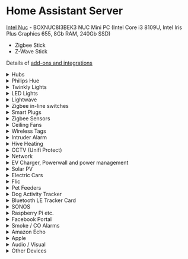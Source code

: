# Home Assistant Server
[Intel Nuc](https://www.intel.co.uk/content/www/uk/en/products/docs/boards-kits/nuc/nuc8i3bek-nuc8i3beh-brief.html) - BOXNUC8I3BEK3 NUC Mini PC (Intel Core i3 8109U, Intel Iris Plus Graphics 655, 8Gb RAM, 240Gb SSD)
  * Zigbee Stick
  * Z-Wave Stick

Details of [add-ons and integrations](HA_integrations_and_addons.md)

<details>
  <summary>Hubs</summary>
 
# Hubs
* [Philips Hue Bridge](https://www.philips-hue.com/) v2 (Square)
* [Flic Hub LR](https://flic.io/)
* [Lightwave  Hub](https://lightwaverf.com/)
* [Hive Hub](https://www.hivehome.com/) (Square wired ethernet)
* [myEnergi Hub](https://myenergi.com/)
* [SurePet Hub](https://www.surepetcare.io/)
* [Wireless Sensor Tags Hub](https://wirelesstag.net/)
* Dresden Elektronik Conbee II (Zigbee USB Stick)
* Z-Wave USB
</details>

<details>
 <summary>Philips Hue</summary>
 
## [Philips Hue](https://www.philips-hue.com/)
* [Philips Hue Bridge](https://www.philips-hue.com/en-gb/p/hue-hue-bridge/8718696516850) v2 (Square)
* [Smart Button](https://www.philips-hue.com/en-gb/p/hue-smart-button/8718699693985) x 8
* [Dimmer Switch](https://www.philips-hue.com/en-gb/p/hue-dimmer-switch/8718696743157) x 6
* Lily Outdoor Spots x 3
* Ambiance Spot x 7
* Color Lamp x 7
* Lightstrip Plus v3 x 3
* [Lightstrip Plus v4](https://www.philips-hue.com/en-gb/p/hue-white-and-colour-ambiance-lightstrip-plus-base-v4-2-metre/8718699703424) x 3
* Lightstrip extension and splitters
* [Ambiance Ceiling](https://www.philips-hue.com/en-gb/p/hue-white-ambiance-being-ceiling-light/3261031P6) x 5
* [Ambiance Ceiling](https://www.philips-hue.com/en-gb/p/hue-white-ambiance-still-ceiling-light/3261330P6)
* Color Spot x 5
* [Filament Globe](https://www.philips-hue.com/en-gb/p/hue-white-filament-1-pack-g125-e27-filament-globe/8719514279131) x 4
* Color Candle x 3
* [Liane Wall Light](https://www.philips-hue.com/en-gb/p/hue-white-and-colour-ambiance-liane-wall-light/4090231P9) x 3
* [Play](https://www.philips-hue.com/en-gb/p/hue-white-and-colour-ambiance-play-light-bar-double-pack/7820230P7) x 2
* Ambiance Lamp x 1
* Color Floor x 1
* White Spot x 1
* [Bloom](https://www.philips-hue.com/en-gb/p/hue-white-and-colour-ambiance-bloom-table-lamp/8718699770983) x 1
* [Go](https://www.philips-hue.com/en-gb/p/hue-white-and-colour-ambiance-go-portable-light--latest-model-/7602031PU) x 1
* [Smart Plug](https://www.philips-hue.com/en-gb/p/hue-smart-plug/8718699689308) x 2
* [Outdoor Sensor](https://www.philips-hue.com/en-gb/p/hue-outdoor-sensor/8718699625474) x 2
* [Motion Sensor](https://www.philips-hue.com/en-gb/p/hue-motion-sensor/8718696743171) x 4
</details>

<details>
 <summary>Twinkly Lights</summary>
 
## [Twinkly Lights](https://www.twinkly.com/)
* [Icicles Special Edition 190 RGBW](https://www.twinkly.com/products/icicle-190-leds-special-edition/) x 2
* [String Special Edition 400 RGBW](https://www.twinkly.com/products/strings-special-edition-400-leds/)
* [Curtain Special Edition 210 RGBW](https://www.twinkly.com/products/curtain-special-edition-210-leds/)
* [String 150 RGB](https://www.twinkly.com/multi-color/)
* [Twinkly Music](https://www.twinkly.com/twinkly-music/)
</details>

<details>
 <summary>LED Lights</summary>
 
## LED Lights
* Magic Home Wi-Fi LED Strip
</details>

<details>
 <summary>Lightwave</summary>
 
## [Lightwave](https://lightwaverf.com/)
* [Smart Dimmer 4 Gang](https://lightwaverf.com/collections/smart-lighting/products/smart-dimmer-4-gang-1)
</details>

<details>
 <summary>Zigbee in-line switches</summary>
 
## Zigbee in-line switches
* [3A SmartHome DE LXN56-LC27LX1.1](https://3asmarthome.com/smart-in-ceiling-light-controller) x 4
* [Samotech 2kW Dry Contact Switch MS104Z / TSO121](https://www.samotech.co.uk/products/zigbee-dimmer-switch-hue-compatible/) x 2
* [Samotech 2-gang switch MS104BZ / TSO11F](https://www.samotech.co.uk/products/zigbee-dimmer-switch-hue-compatible/) 
</details>

<details>
 <summary>Smart Plugs</summary>
 
# Smart Plugs
* Z-Wave Plug x 2
* Wi-Fi [TP-Link HS110](https://www.tp-link.com/uk/home-networking/smart-plug/hs110/) (with power monitoring) x 2
* Zigbee [Innr SP222](https://www.innr.com/en/product/smart-plug-uk-version/) x 4
</details>

<details>
 <summary>Zigbee Sensors</summary>
 
# Zigbee Sensors
* [Aqara Door Switches](https://www.aqara.com/en/door_and_window_sensor.html) x 16
* [Samotech SM313 Temp/Humid Sensor TSO201](https://www.samotech.co.uk/products/temperature-humidity-zigbee-sensor/) 
* [Titan CO2 Environment sensor TPZRCO2HT-Z3](https://titanproducts.com/zigbee-3-0-co2-sensor/)
* TUYA Water Leak Detector Lilon
</details>

<details>
 <summary>Ceiling Fans</summary>
 
# Ceiling Fans
* Fantasia Fan x 2
* Wi-Fi [Sonoff iFan03](https://sonoff.tech/product/wifi-diy-smart-switches/ifan03) x 2
</details>

<details>
 <summary>Wireless Tags</summary>

# WirelessTags
* [Wireless Sensor Tags](https://wirelesstag.net/) x 4
</details>

<details>
 <summary>Intruder Alarm</summary>
 
# Intruder Alarm
* [Texecom Elite Alarm Panel](https://www.texe.com/uk/products/series/control-panels/premier-elite-series/)
* [Texecom SmartCom](https://www.texe.com/uk/technology/connect/)
* PetSafe Combination PIR/Microwave detector x 6
* Personal Attack Buttons x 2
* Door Switches x 2
</details>

<details>
 <summary>Hive Heating</summary>
 
# Hive Heating
* [Hive Hub](https://www.hivehome.com/) (Square wired ethernet)
* [Hive Thermostat](https://www.hivehome.com/products/hive-active-heating)
* [Hive Link](https://www.hivehome.com/products/hive-active-heating)
* [Hive TRV](https://www.hivehome.com/products/hive-radiator-valve) x ?
* [Hive Signal Booster](https://www.hivehome.com/products/hive-signal-booster)
</details>

<details>
 <summary>CCTV (Unifi Protect)</summary>
 
# CCTV (Unifi Protect)
* [Cloudkey 2+](https://eu.store.ui.com/collections/unifi-protect-nvr/products/unifi-cloudkey-gen2-plus)
* [CloudKey G2 Rackmount](https://eu.store.ui.com/collections/unifi-accessories/products/cloud-key-g2-rack-mount-accessory)
* [G3 Flex](https://eu.store.ui.com/collections/unifi-protect-cameras/products/unifi-video-g3-flex-camera) x 7 
* [G4 Bullet](https://eu.store.ui.com/collections/unifi-protect-cameras/products/unifi-protect-g4-bullet-camera) x 2
* [G4 Pro](https://eu.store.ui.com/collections/unifi-protect-cameras/products/unifi-protect-g4-pro-camera) x 2
* [G4 Doorbell](https://store.ui.com/collections/unifi-protect-cameras/products/uvc-g4-doorbell)
</details>

<details>
 <summary>Network</summary>
 
# Network (Unifi)
* [Dream Machine](https://eu.store.ui.com/collections/unifi-network-routing-switching/products/unifi-dream-machine)
* [24 port POE Switch (USW-24-PoE)](https://eu.store.ui.com/collections/unifi-network-routing-switching/products/usw-24-poe)
* [16 port POE Switch (US-16-150W)](https://eu.store.ui.com/collections/unifi-network-routing-switching/products/unifi-switch-16-150w)
* [8 port POE Switch (US-8-60W)](https://eu.store.ui.com/collections/unifi-network-routing-switching/products/unifi-switch-8-60w) x 2
* [Access Point (U6-LR)](https://eu.store.ui.com/products/unifi-6-long-range-access-point-1)
* [Access Point (U6-Lite)](https://eu.store.ui.com/collections/unifi-network-access-points/products/unifi-ap-6-lite) x 2
</details>

<details>
 <summary>EV Charger, Powerwall and power management</summary>
 
# EV Chargers & Solar Related (MyEnergi)
* [Tesla Powerwall v2](https://www.tesla.com/en_gb/powerwall)
* Tesla Backup Gateway 
* [Zappi v2](https://myenergi.com/product/zappi/) x 2
* [Eddi](https://myenergi.com/product/eddi/) 
* [Eddi Relay & Sensor Board](https://myenergi.com/product/eddi-relay-sensor-board/)
* Temperature Probe for Eddi
* [Harvi](https://myenergi.com/product/harvi/)
* SMETS2 Electric Meter [Kaifa MA120](https://zigbeealliance.org/zigbee_products/kaifa-ma120-single-phase-electricity-meter-2/)
* Gas Meter
* [Hildebrand Bright (IHD / CAD)](https://www.hildebrand.co.uk/our-products/display/) 
</details>

<details>
 <summary>Solar PV</summary>
 
# Solar PV 13.12 kWp
* [Solaredge 8000W HD-Wave inverter](https://www.solaredge.com/uk/products/pv-inverter/single-phase#/)
* [Solaredge Modbus Meter](https://www.solaredge.com/uk/products/metering-and-sensors/solaredge-modbus-meter#/)
* [Perlight Mono](http://www.perlight.com/mono) Black+ 320W panels (PLM-320MB-60) x 41
* [Solaredge P370 Optimiser](https://www.solaredge.com/uk/products/power-optimizer#/) x 41
* [Elster Single Phase Meter A100C](https://www.rayleigh.com/elster-a100c-mid-certified-single-phase-class-1-solar-generation-meter.html)
</details>

<details>
 <summary>Electric Cars</summary>
 
# Electric Cars 
* [Tesla Model S75D](https://www.tesla.com/en_gb/models)
* [Renault Zoe GT Line Rapid Charge R135](https://www.renault.co.uk/electric-vehicles/zoe.html)
</details>

<details>
 <summary>Flic</summary>
 
# Flic
* [Flic Hub LR](https://flic.io/) with SDK
* Flic v1 Button x ?
* [Flic v2 Button](https://flic.io/) x ?
</details>

<details>
 <summary>Pet Feeders</summary>
 
# Pet Feeders
* [SurePet Hub](https://www.surepetcare.com/en-gb/pet-feeder/microchip-pet-feeder)
* [SurePet Feeder Connect](https://www.surepetcare.com/en-gb/pet-feeder/microchip-pet-feeder) x 2
</details>

<details>
 <summary>Dog Activity Tracker</summary>
 
# Dog Activity Tracker
* [Surepet Animo](https://www.surepetcare.com/en-gb/animo) - linked into room presence system
</details>

<details>
 <summary>Bluetooth LE Tracker Card</summary>
 
# Bluetooth LE Tracker Card
* Credit Card Bluetooth LE Tracker (mainly as Driver ID for my car tracker)
</details>

<details>
 <summary>SONOS</summary>
 
# SONOS
* [SONOS One](https://www.sonos.com/en-gb/shop/one.html) (with Alexa) x 4
* [SONOS Move](https://www.sonos.com/en-gb/shop/move.html)
* [SONOS Port](https://www.sonos.com/en-gb/shop/port.html)
* [SONOS Amp](https://www.sonos.com/en-gb/shop/amp.html)
* [SONOS In-Ceiling Speakers](https://www.sonos.com/en-gb/shop/ceiling-speaker-pair.html)
</details>

<details>
 <summary>Raspberry Pi etc.</summary>
 
# Raspberry Pi etc.
* [Raspberry Pi Zero W](https://www.raspberrypi.org/products/raspberry-pi-zero-w/) x 7 (Room Presence)
* [Raspberry Pi 4](https://www.raspberrypi.org/products/raspberry-pi-4-model-b/) (running Bin Day scripts to scrape council website & JSON Proxy)
* [Jetson Nano 4Gb](https://developer.nvidia.com/embedded/jetson-nano-developer-kit) - [DeepStack](https://deepstack.cc/) for AI image recognition
</details>

<details>
 <summary>Facebook Portal</summary>
 
# Facebook Portal
* [Portal TV](https://portal.facebook.com/gb/products/portal-tv/)
* [Portal+](https://portal.facebook.com/gb/products/portal-plus/)
</details>

<details>
 <summary>Smoke / CO Alarms</summary>
 
# Smoke / CO Alarms
* [Google Nest Protect](https://store.google.com/gb/product/nest_protect_2nd_gen) x 5
</details>

<details>
 <summary>Amazon Echo</summary>
 
# Amazon Echo
* Echo mini? x 3
* Echo Show 5?
</details>

<details>
 <summary>Apple</summary>
 
# Apple
* [Apple TV 4k (2021)](https://www.apple.com/uk/apple-tv-4k/) 
* [Apple TV 4k](https://www.apple.com/uk/apple-tv-4k/)
* [Apple TV HD](https://www.apple.com/uk/shop/buy-tv/apple-tv-hd/32gb) x 2
* [iPhone 12 Pro](https://www.apple.com/uk/iphone-12-pro/)
* [iPhone 12 Pro Max](https://www.apple.com/uk/iphone-12-pro/)
* [HomePod](https://www.apple.com/uk/homepod/)
* [iPad Pro](https://www.apple.com/uk/ipad-pro/)
* [MacBook Pro](https://www.apple.com/uk/macbook-pro-13/)
* [MacBook Air](https://www.apple.com/uk/macbook-air/)
* [Apple Watch](https://www.apple.com/uk/watch/) v6 x 2
* [Apple Watch](https://www.apple.com/uk/watch/) v4
</details>

<details>
 <summary>Audio / Visual</summary>
 
# Audio Visual
* [Phillips 65PUS7303 Ambilight TV](https://www.philips.co.uk/c-p/65PUS7303_12/7300-series-ultra-slim-4k-uhd-led-android-tv-with-ambilight-3-sided)
* [Samsung UE55JU6472U 55" TV](https://www.samsung.com/uk/support/model/UE55JU6872UXXH/)
* Samsung 32" TV
* Samsung TV
* [Denon AVR-X6400H Receiver](https://www.denon.com/en-gb/shop/avreceiver/avrx6400h)
* SkyQ 2TB UHD
* SkyQ Mini x 2

</details>

<details>
 <summary>Other Devices</summary>

# Hot Tub
* [Platinum Spas Kenya](https://platinum-spas.com/product/kenya/) with [Balboa Controls](https://github.com/garbled1/balboa_homeassistan)

# Bathroom Scales
* [Withings Body Cardio Scales](https://www.withings.com/uk/en/body-cardio)

# Cat Litter Trays
* Usage monitored by Flic Button presses
 
# Electric Blankets
* Controlled by zigbee smart plugs

# Washing Machine
* Monitored by Kasa Power monitoring Plug

 # Fridge Freezer
* [Samsung RS68N8220S9 Fridge Freezer](https://www.samsung.com/uk/refrigerators/side-by-side/617l-refined-inox-rs68n8220s9-eu/)
* USB HD39N1230GW SmartThings Adaptor
 </details>
